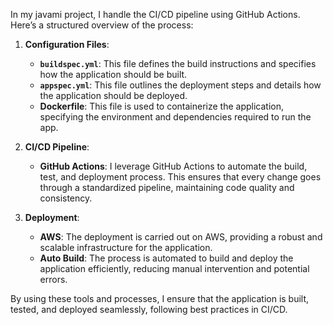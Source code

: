 In my javami project, I handle the CI/CD pipeline using GitHub Actions. Here’s a structured overview of the process:

1. **Configuration Files**: 
   - **`buildspec.yml`**: This file defines the build instructions and specifies how the application should be built.
   - **`appspec.yml`**: This file outlines the deployment steps and details how the application should be deployed.
   - **Dockerfile**: This file is used to containerize the application, specifying the environment and dependencies required to run the app.

2. **CI/CD Pipeline**:
   - **GitHub Actions**: I leverage GitHub Actions to automate the build, test, and deployment process. This ensures that every change goes through a standardized pipeline, maintaining code quality and consistency.

3. **Deployment**:
   - **AWS**: The deployment is carried out on AWS, providing a robust and scalable infrastructure for the application.
   - **Auto Build**: The process is automated to build and deploy the application efficiently, reducing manual intervention and potential errors.

By using these tools and processes, I ensure that the application is built, tested, and deployed seamlessly, following best practices in CI/CD.